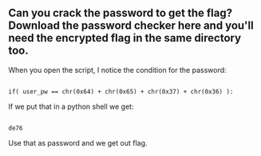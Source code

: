 ## Can you crack the password to get the flag? Download the password checker here and you'll need the encrypted flag in the same directory too.

When you open the script, I notice the condition for the password:

```console

if( user_pw == chr(0x64) + chr(0x65) + chr(0x37) + chr(0x36) ):

```

If we put that in a python shell we get:

```console

de76

```

Use that as password and we get out flag.
